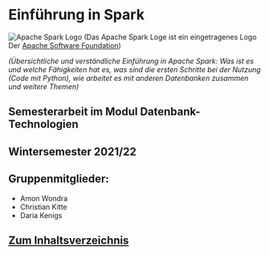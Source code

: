 # Einführung in Spark

![Apache Spark Logo](https://www.apache.org/logos/res/spark/spark.png)
(Das Apache Spark Loge ist ein eingetragenes Logo Der [Apache Software Foundation](https://www.apache.org/))

*(Übersichtliche und verständliche Einführung in Apache Spark: Was ist es und welche Fähigkeiten hat es, was sind die
ersten Schritte bei der Nutzung (Code mit Python), wie arbeitet es mit anderen Datenbanken zusammen und weitere Themen)*

## Semesterarbeit im Modul Datenbank-Technologien

## Wintersemester 2021/22

## Gruppenmitglieder:

* Amon Wondra
* Christian Kitte
* Daria Kenigs

## [Zum Inhaltsverzeichnis](https://github.com/ChristianKitte/SparkProjekt/blob/main/01_Inhaltsverzeichnis.md)
